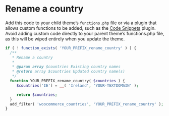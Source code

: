 # Rename a country


Add this code to your child theme’s `functions.php` file or via a plugin that allows custom functions to be added, such as the [Code Snippets](https://wordpress.org/plugins/code-snippets/) plugin. Avoid adding custom code directly to your parent theme’s functions.php file, as this will be wiped entirely when you update the theme.

```php
if ( ! function_exists( 'YOUR_PREFIX_rename_country' ) ) {
  /**
   * Rename a country
   *
   * @param array $countries Existing country names
   * @return array $countries Updated country name(s)
   */
  function YOUR_PREFIX_rename_country( $countries ) {
     $countries['IE'] = __( 'Ireland', 'YOUR-TEXTDOMAIN' );

     return $countries;
  }
  add_filter( 'woocommerce_countries', 'YOUR_PREFIX_rename_country' );
}
```
